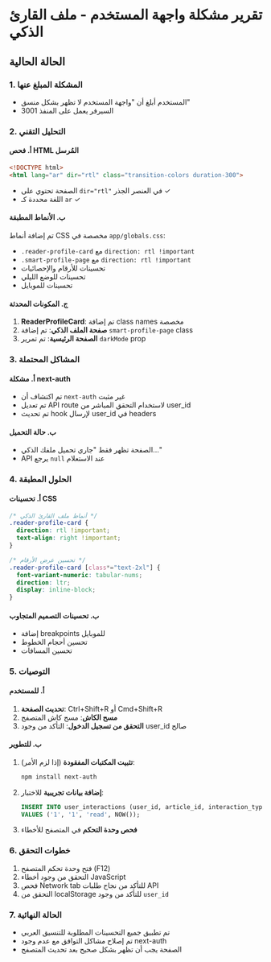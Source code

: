 # تقرير مشكلة واجهة المستخدم - ملف القارئ الذكي

## الحالة الحالية

### 1. المشكلة المبلغ عنها
- المستخدم أبلغ أن "واجهة المستخدم لا تظهر بشكل منسق"
- السيرفر يعمل على المنفذ 3001

### 2. التحليل التقني

#### أ. فحص HTML المُرسل
```html
<!DOCTYPE html>
<html lang="ar" dir="rtl" class="transition-colors duration-300">
```
- الصفحة تحتوي على `dir="rtl"` في العنصر الجذر ✓
- اللغة محددة كـ `ar` ✓

#### ب. الأنماط المطبقة
تم إضافة أنماط CSS مخصصة في `app/globals.css`:
- `.reader-profile-card` مع `direction: rtl !important`
- `.smart-profile-page` مع `direction: rtl !important`
- تحسينات للأرقام والإحصائيات
- تحسينات للوضع الليلي
- تحسينات للموبايل

#### ج. المكونات المحدثة
1. **ReaderProfileCard**: تم إضافة class names مخصصة
2. **صفحة الملف الذكي**: تم إضافة `smart-profile-page` class
3. **الصفحة الرئيسية**: تم تمرير `darkMode` prop

### 3. المشاكل المحتملة

#### أ. مشكلة next-auth
- تم اكتشاف أن `next-auth` غير مثبت
- تم تعديل API route لاستخدام التحقق المباشر من user_id
- تم تحديث hook لإرسال user_id في headers

#### ب. حالة التحميل
- الصفحة تظهر فقط "جاري تحميل ملفك الذكي..."
- API يرجع `null` عند الاستعلام

### 4. الحلول المطبقة

#### أ. تحسينات CSS
```css
/* أنماط ملف القارئ الذكي */
.reader-profile-card {
  direction: rtl !important;
  text-align: right !important;
}

/* تحسين عرض الأرقام */
.reader-profile-card [class*="text-2xl"] {
  font-variant-numeric: tabular-nums;
  direction: ltr;
  display: inline-block;
}
```

#### ب. تحسينات التصميم المتجاوب
- إضافة breakpoints للموبايل
- تحسين أحجام الخطوط
- تحسين المسافات

### 5. التوصيات

#### أ. للمستخدم
1. **تحديث الصفحة**: Ctrl+Shift+R أو Cmd+Shift+R
2. **مسح الكاش**: مسح كاش المتصفح
3. **التحقق من تسجيل الدخول**: التأكد من وجود user_id صالح

#### ب. للتطوير
1. **تثبيت المكتبات المفقودة** (إذا لزم الأمر):
   ```bash
   npm install next-auth
   ```

2. **إضافة بيانات تجريبية** للاختبار:
   ```sql
   INSERT INTO user_interactions (user_id, article_id, interaction_type, created_at)
   VALUES ('1', '1', 'read', NOW());
   ```

3. **فحص وحدة التحكم** في المتصفح للأخطاء

### 6. خطوات التحقق

1. فتح وحدة تحكم المتصفح (F12)
2. التحقق من وجود أخطاء JavaScript
3. فحص Network tab للتأكد من نجاح طلبات API
4. التحقق من localStorage للتأكد من وجود `user_id`

### 7. الحالة النهائية
- تم تطبيق جميع التحسينات المطلوبة للتنسيق العربي
- تم إصلاح مشاكل التوافق مع عدم وجود next-auth
- الصفحة يجب أن تظهر بشكل صحيح بعد تحديث المتصفح 